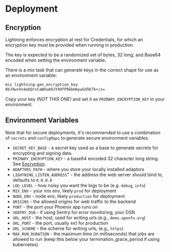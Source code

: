 # Deployment

## Encryption

Lightning enforces encryption at rest for Credentials, for which an encryption
key must be provided when running in production.

The key is expected to be a randomized set of bytes, 32 long; and Base64 encoded
when setting the environment variable.

There is a mix task that can generate keys in the correct shape for use as an
environment variable:

```sh
mix lightning.gen_encryption_key
0bJ9w+hn4ebQrsCaWXuA9JY49fP9kbHmywGd5K7k+/s=
```

Copy your key _(NOT THIS ONE)_ and set it as `PRIMARY_ENCRYPTION_KEY` in your
environment.

## Environment Variables

Note that for secure deployments, it's recommended to use a combination of
`secrets` and `configMaps` to generate secure environment variables.

- `SECRET_KEY_BASE` - a secret key used as a base to generate secrets for
  encrypting and signing data.
- `PRIMARY_ENCRYPTION_KEY` - a base64 encoded 32 character long string. See
  [Encryption](#encryption).
- `ADAPTORS_PATH` - where you store your locally installed adaptors
- `LIGHTNING_LISTEN_ADDRESS`" - the address the web server should bind to,
  defaults to `0.0.0.0`
- `LOG_LEVEL` - how noisy you want the logs to be (e.g. `debug`, `info`)
- `MIX_ENV` - your mix env, likely `prod` for deployment
- `NODE_ENV` - node env, likely `production` for deployment
- `ORIGINS` - the allowed origins for web traffic to the backend
- `PORT` - the port your Phoenix app runs on
- `SENTRY_DSN` - if using Sentry for error monitoring, your DSN
- `URL_HOST` - the host, used for writing urls (e.g., `demo.openfn.org`)
- `URL_PORT` - the port, usually `443` for production
- `URL_SCHEME` - the scheme for writing urls, (e.g., `https`)
- `MAX_RUN_DURATION` - the maximum time (in milliseconds) that jobs are allowed
  to run (keep this below your termination_grace_period if using kubernetes)
